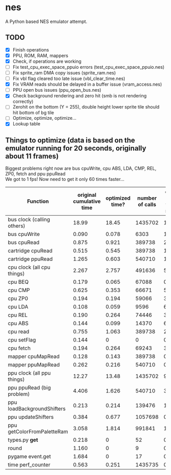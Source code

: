 # nes
A Python based NES emulator attempt.

## TODO
- [x] Finish operations
- [x] PPU, ROM, RAM, mappers
- [x] Check, if operations are working
- [ ] Fix test_cpu_exec_space_ppuio errors (test_cpu_exec_space_ppuio.nes)
- [ ] Fix sprite_ram DMA copy issues (sprite_ram.nes)
- [ ] Fix vbl flag cleared too late issue (vbl_clear_time.nes)
- [x] Fix VRAM reads should be delayed in a buffer issue (vram_access.nes)
- [ ] PPU open bus issues (ppu_open_bus.nes)
- [x] Check background rendering and zero hit (smb is not rendering correctly)
- [ ] Zerohit on the bottom (Y = 255), double height lower sprite tile should hit bottom of bg tile
- [ ] Optimize, optimize, optimize...
- [x] Lookup table

## Things to optimize (data is based on the emulator running for 20 seconds, originally about 11 frames)
Biggest problems right now are bus cpuWrite, cpu ABS, LDA, CMP, REL, ZP0, fetch and ppu ppuRead  
We got to 1 fps! Now need to get it only 60 times faster...

| Function                   | original cumulative time | optimized time? | number of calls | calls to time ratio |
| -------------------------- | ------------------------ | --------------- | --------------- | ------------------- |
| bus clock (calling others) | 18.99                    | 18.45           | 1435702         | 12.85               |
| bus cpuWrite               | 0.090                    | 0.078           | 6303            | 12.37               |
| bus cpuRead                | 0.875                    | 0.921           | 389738          | 2.363               |
| cartridge cpuRead          | 0.515                    | 0.545           | 389738          | 1.398               |
| cartridge ppuRead          | 1.265                    | 0.603           | 540710          | 1.115               |
| cpu clock (all cpu things) | 2.267                    | 2.757           | 491636          | 5.607               |
| cpu BEQ                    | 0.179                    | 0.065           | 67088           | 0.968               |
| cpu CMP                    | 0.625                    | 0.353           | 66671           | 5.294               |
| cpu ZP0                    | 0.194                    | 0.194           | 59066           | 3.284               |
| cpu LDA                    | 0.108                    | 0.059           | 9596            | 6.148               |
| cpu REL                    | 0.190                    | 0.264           | 74446           | 3.546               |
| cpu ABS                    | 0.144                    | 0.099           | 14370           | 6.889               |
| cpu read                   | 0.755                    | 1.063           | 389738          | 2.727               |
| cpu setFlag                | 0.144                    | 0               | 0               | 0                   |
| cpu fetch                  | 0.194                    | 0.264           | 69243           | 3.812               |
| mapper cpuMapRead          | 0.128                    | 0.143           | 389738          | 0.366               |
| mapper ppuMapRead          | 0.262                    | 0.216           | 540710          | 0.399               |
| ppu clock (all ppu things) | 12.27                    | 13.48           | 1435702         | 9.387               |
| ppu ppuRead (big problem)  | 4.406                    | 1.626           | 540710          | 3.007               |
| ppu loadBackgroundShifters | 0.213                    | 0.214           | 139476          | 1.534               |
| ppu updateShifters         | 0.384                    | 0.677           | 1057698         | 0.640               |
| ppu getColorFromPaletteRam | 3.058                    | 1.814           | 991841          | 1.856               |
| types.py __get__           | 0.218                    | 0               | 52              | 0                   |
| round                      | 1.160                    | 0               | 9               | 0                   |
| pygame event.get           | 1.684                    | 0               | 17              | 0                   |
| time perf_counter          | 0.563                    | 0.251           | 1435735         | 0.174               |
